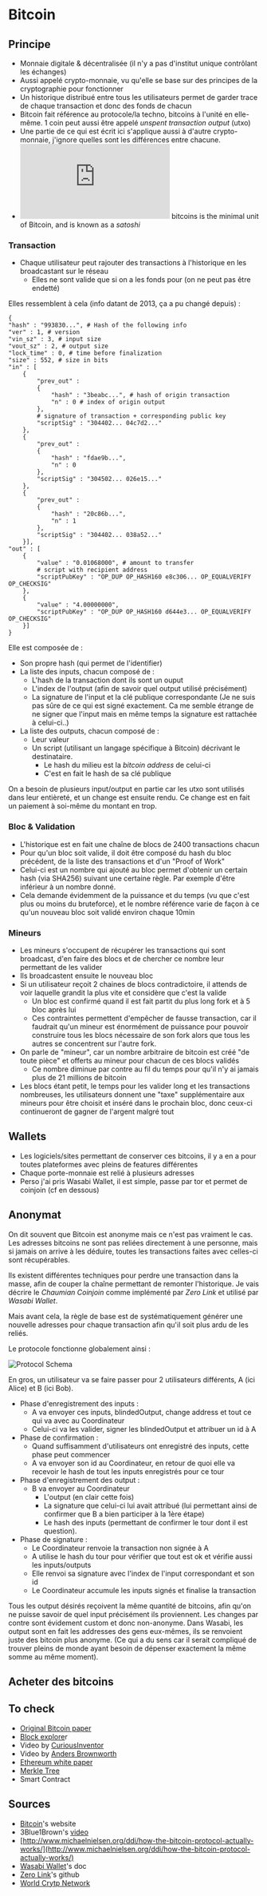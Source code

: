 # Bitcoin

## Principe

* Monnaie digitale & décentralisée \(il n'y a pas d'institut unique contrôlant les échanges\)
* Aussi appelé crypto-monnaie, vu qu'elle se base sur des principes de la cryptographie pour fonctionner
* Un historique distribué entre tous les utilisateurs permet de garder trace de chaque transaction et donc des fonds de chacun
* Bitcoin fait référence au protocole/la techno, bitcoins à l'unité en elle-même. 1 coin peut aussi être appelé _unspent transaction output_ \(utxo\)
* Une partie de ce qui est écrit ici s'applique aussi à d'autre crypto-monnaie, j'ignore quelles sont les différences entre chacune.
* ![10^{-8}](http://s0.wp.com/latex.php?latex=10%5E%7B-8%7D&bg=ffffff&fg=000000&s=0) bitcoins is the minimal unit of Bitcoin, and is known as a _satoshi_

### Transaction

* Chaque utilisateur peut rajouter des transactions à l'historique en les broadcastant sur le réseau
  * Elles ne sont valide que si on a les fonds pour \(on ne peut pas être endetté\)

Elles ressemblent à cela \(info datant de 2013, ça a pu changé depuis\) :

```text
{
"hash" : "993830...", # Hash of the following info
"ver" : 1, # version
"vin_sz" : 3, # input size
"vout_sz" : 2, # output size
"lock_time" : 0, # time before finalization
"size" : 552, # size in bits
"in" : [
    {
        "prev_out" :
        {
            "hash" : "3beabc...", # hash of origin transaction
            "n" : 0 # index of origin output
        },
        # signature of transaction + corresponding public key
        "scriptSig" : "304402... 04c7d2..."
    },
    {
        "prev_out" :
        {
            "hash" : "fdae9b...",
            "n" : 0
        },
        "scriptSig" : "304502... 026e15..."
    },
    {
        "prev_out" :
        {
            "hash" : "20c86b...",
            "n" : 1
        },
        "scriptSig" : "304402... 038a52..."
    }],
"out" : [
    {
        "value" : "0.01068000", # amount to transfer
        # script with recipient address
        "scriptPubKey" : "OP_DUP OP_HASH160 e8c306... OP_EQUALVERIFY OP_CHECKSIG"
    },
    {
        "value" : "4.00000000",
        "scriptPubKey" : "OP_DUP OP_HASH160 d644e3... OP_EQUALVERIFY OP_CHECKSIG"
    }]
}
```

Elle est composée de :

* Son propre hash \(qui permet de l'identifier\)
* La liste des inputs, chacun composé de :
  * L'hash de la transaction dont ils sont un ouput
  * L'index de l'output \(afin de savoir quel output utilisé précisément\)
  * La signature de l'input et la clé publique correspondante \(Je ne suis pas sûre de ce qui est signé exactement. Ca me semble étrange de ne signer que l'input mais en même temps la signature est rattachée à celui-ci..\)
* La liste des outputs, chacun composé de :
  * Leur valeur
  * Un script \(utilisant un langage spécifique à Bitcoin\) décrivant le destinataire. 
    * Le hash du milieu est la _bitcoin address_ de celui-ci
    * C'est en fait le hash de sa clé publique

On a besoin de plusieurs input/output en partie car les utxo sont utilisés dans leur entièreté, et un change est ensuite rendu. Ce change est en fait un paiement à soi-même du montant en trop.

### Bloc & Validation

* L'historique est en fait une chaîne de blocs de 2400 transactions chacun
* Pour qu'un bloc soit valide, il doit être composé du hash du bloc précédent, de la liste des transactions et d'un "Proof of Work"
* Celui-ci est un nombre qui ajouté au bloc permet d'obtenir un certain hash \(via SHA256\) suivant une certaine règle. Par exemple d'être inférieur à un nombre donné.
* Cela demande évidemment de la puissance et du temps \(vu que c'est plus ou moins du bruteforce\), et le nombre référence varie de façon à ce qu'un nouveau bloc soit validé environ chaque 10min

### Mineurs

* Les mineurs s'occupent de récupérer les transactions qui sont broadcast, d'en faire des blocs et de chercher ce nombre leur permettant de les valider
* Ils broadcastent ensuite le nouveau bloc
* Si un utilisateur reçoit 2 chaines de blocs contradictoire, il attends de voir laquelle grandit la plus vite et considère que c'est la valide
  * Un bloc est confirmé quand il est fait partit du plus long fork et à 5 bloc après lui
  * Ces contraintes permettent d'empêcher de fausse transaction, car il faudrait qu'un mineur est énormément de puissance pour pouvoir construire tous les blocs nécessaire de son fork alors que tous les autres se concentrent sur l'autre fork.
* On parle de "mineur", car un nombre arbitraire de bitcoin est créé "de toute pièce" et offerts au mineur pour chacun de ces blocs validés
  * Ce nombre diminue par contre au fil du temps pour qu'il n'y ai jamais plus de 21 millions de bitcoin
* Les blocs étant petit, le temps pour les valider long et les transactions nombreuses, les utilisateurs donnent une "taxe" supplémentaire aux mineurs pour être choisit et inséré dans le prochain bloc, donc ceux-ci continueront de gagner de l'argent malgré tout

## Wallets

* Les logiciels/sites permettant de conserver ces bitcoins, il y a en a pour toutes plateformes avec pleins de features différentes
* Chaque porte-monnaie est relié à plusieurs adresses
* Perso j'ai pris Wasabi Wallet, il est simple, passe par tor et permet de coinjoin \(cf en dessous\)

## Anonymat

On dit souvent que Bitcoin est anonyme mais ce n'est pas vraiment le cas. Les adresses bitcoins ne sont pas reliées directement à une personne, mais si jamais on arrive à les déduire, toutes les transactions faites avec celles-ci sont récupérables.

Ils existent différentes techniques pour perdre une transaction dans la masse, afin de couper la chaîne permettant de remonter l'historique. Je vais décrire le _Chaumian Coinjoin_ comme implémenté par _Zero Link_ et utilisé par _Wasabi Wallet_.

Mais avant cela, la règle de base est de systématiquement générer une nouvelle adresses pour chaque transaction afin qu'il soit plus ardu de les reliés.

Le protocole fonctionne globalement ainsi :

![Protocol Schema](../.gitbook/assets/coinjoin.jpg)

En gros, un utilisateur va se faire passer pour 2 utilisateurs différents, A \(ici Alice\) et B \(ici Bob\).

* Phase d'enregistrement des inputs :
  * A va envoyer ces inputs, blindedOutput, change address et tout ce qui va avec au Coordinateur
  * Celui-ci va les valider, signer les blindedOutput et attribuer un id à A
* Phase de confirmation :
  * Quand suffisamment d'utilisateurs ont enregistré des inputs, cette phase peut commencer
  * A va envoyer son id au Coordinateur, en retour de quoi elle va recevoir le hash de tout les inputs enregistrés pour ce tour
* Phase d'enregistrement des output :
  * B va envoyer au Coordinateur 
    * L'output \(en clair cette fois\)
    * La signature que celui-ci lui avait attribué \(lui permettant ainsi de confirmer que B a bien participer à la 1ère étape\)
    * Le hash des inputs \(permettant de confirmer le tour dont il est question\).
* Phase de signature :
  * Le Coordinateur renvoie la transaction non signée à A
  * A utilise le hash du tour pour vérifier que tout est ok et vérifie aussi les inputs/outputs
  * Elle renvoi sa signature avec l'index de l'input correspondant et son id
  * Le Coordinateur accumule les inputs signés et finalise la transaction

Tous les output désirés reçoivent la même quantité de bitcoins, afin qu'on ne puisse savoir de quel input précisément ils proviennent. Les changes par contre sont évidement custom et donc non-anonyme. Dans Wasabi, les output sont en fait les addresses des gens eux-mêmes, ils se renvoient juste des bitcoin plus anonyme. \(Ce qui a du sens car il serait compliqué de trouver pleins de monde ayant besoin de dépenser exactement la même somme au même moment\).

## Acheter des bitcoins



## To check

* [Original Bitcoin paper](https://bitcoin.org/bitcoin.pdf) 
* [Block explore](https://blockexplorer.com/)r
* Video by [CuriousInventor](https://youtu.be/Lx9zgZCMqXE)
* Video by [Anders Brownworth](https://youtu.be/_160oMzblY8)
* [Ethereum white paper](https://goo.gl/XXZddT)
* [Merkle Tree](https://en.wikipedia.org/wiki/Merkle_tree)
* Smart Contract

## Sources

* [Bitcoin](https://bitcoin.org/fr/)'s website
* 3Blue1Brown's [video](https://www.youtube.com/watch?v=bBC-nXj3Ng4)
* [http://www.michaelnielsen.org/ddi/how-the-bitcoin-protocol-actually-works/](http://www.michaelnielsen.org/ddi/how-the-bitcoin-protocol-actually-works/)
* [Wasabi Wallet](https://wasabiwallet.io/)'s doc
* [Zero Link](https://github.com/nopara73/ZeroLink/)'s github
* [World Crytp Network](https://www.youtube.com/channel/UCR9gdpWisRwnk_k23GsHfcA)

## 

